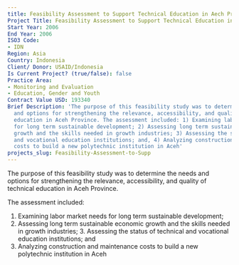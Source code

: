 ```yaml
---
title: Feasibility Assessment to Support Technical Education in Aech Province
Project Title: Feasibility Assessment to Support Technical Education in Aech Province
Start Year: 2006
End Year: 2006
ISO3 Code:
- IDN
Region: Asia
Country: Indonesia
Client/ Donor: USAID/Indonesia
Is Current Project? (true/false): false
Practice Area:
- Monitoring and Evaluation
- Education, Gender and Youth
Contract Value USD: 193340
Brief Description: 'The purpose of this feasibility study was to determine the needs
  and options for strengthening the relevance, accessibility, and quality of technical
  education in Aceh Province. The assessment included: 1) Examining labor market needs
  for long term sustainable development; 2) Assessing long term sustainable economic
  growth and the skills needed in growth industries; 3) Assessing the status of technical
  and vocational education institutions; and, 4) Analyzing construction and maintenance
  costs to build a new polytechnic institution in Aceh'
projects_slug: Feasibility-Assessment-to-Supp
---
```


The purpose of this feasibility study was to determine the needs and options for strengthening the relevance, accessibility, and quality of technical education in Aceh Province. 

The assessment included:
1. Examining labor market needs for long term sustainable development; 
2. Assessing long term sustainable economic growth and the skills needed in growth industries; 3. Assessing the status of technical and vocational education institutions; and
4. Analyzing construction and maintenance costs to build a new polytechnic institution in Aceh